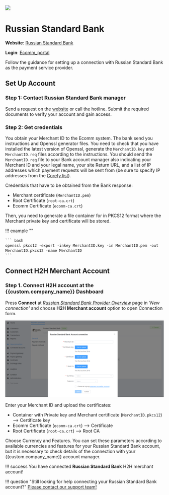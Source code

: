 <img src="https://static.openfintech.io/payment_providers/russianstandardbank/logo.png?w=400" width="400px" >

# Russian Standard Bank

**Website**: [Russian Standard Bank](https://business.rsb.ru/)

**Login**: [Ecomm_portal](https://securepay.rsb.ru:8443/ecomm_portal/)

Follow the guidance for setting up a connection with Russian Standard Bank as the payment service provider.

## Set Up Account

### Step 1: Contact Russian Standard Bank manager

Send a request on the [website](https://business.rsb.ru/) or call the hotline. Submit the required documents to verify your account and gain access.

### Step 2: Get credentials

You obtain your Merchant ID to the Ecomm system. The bank send you instructions and Openssl generator files. You need to check that you have installed the latest version of Openssl, generate the `MerchantID.key` and `MerchantID.req` files according to the instructions. You should send the `MerchantID.req` file to your Bank account manager also indicating your Merchant ID and your legal name, your site Return URL, and a list of IP addresses which payment requests will be sent from (be sure to specify IP addresses from the [Corefy list](/integration/ips/)).

Credentials that have to be obtained from the Bank response:

* Merchant certificate (`MerchantID.pem`)
* Root Certificate (`root-ca.crt`)
* Ecomm Certificate (`ecomm-ca.crt`)

Then, you need to generate a file container for in PKCS12 format where the Merchant private key and certificate will be stored.

!!! example ""

    ``` bash
    openssl pkcs12 -export -inkey MerchantID.key -in MerchantID.pem -out MerchantID.pkcs12 -name MerchantID
    ```

## Connect H2H Merchant Account

### Step 1. Connect H2H account at the {{custom.company_name}} Dashboard

Press **Connect** at [*Russian Standard Bank Provider Overview*]({{custom.dashboard_base_url}}connect-directory/payment-providers/russianstandardbank/general) page in *'New connection'* and choose **H2H Merchant account** option to open Connection form.

![Connect](images/h2h-merchant-account.png)

Enter your Merchant ID and upload the certificates:

* Container with Private key and Merchant certificate (`MerchantID.pkcs12`) --> Certificate key
* Ecomm Certificate (`ecomm-ca.crt`) --> Certificate
* Root Certificate (`root-ca.crt`) --> Root CA

Choose Currency and Features. You can set these parameters according to available currencies and features for your Russian Standard Bank account, but it is necessary to check details of the connection with your {{custom.company_name}} account manager.

!!! success
    You have connected **Russian Standard Bank** H2H merchant account!

!!! question "Still looking for help connecting your Russian Standard Bank account?"
    <!--email_off-->[Please contact our support team!](mailto:{{custom.support_email}})<!--/email_off-->
